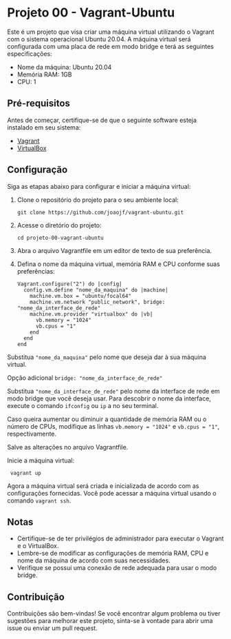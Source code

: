 # Projeto 00 - Vagrant-Ubuntu

Este é um projeto que visa criar uma máquina virtual utilizando o Vagrant com o sistema operacional Ubuntu 20.04. A máquina virtual será configurada com uma placa de rede em modo bridge e terá as seguintes especificações:

- Nome da máquina: Ubuntu 20.04
- Memória RAM: 1GB
- CPU: 1

## Pré-requisitos

Antes de começar, certifique-se de que o seguinte software esteja instalado em seu sistema:

- [Vagrant](https://www.vagrantup.com/downloads)
- [VirtualBox](https://www.virtualbox.org/wiki/Downloads)

## Configuração

Siga as etapas abaixo para configurar e iniciar a máquina virtual:

1. Clone o repositório do projeto para o seu ambiente local:

   ```shell
   git clone https://github.com/joaojf/vagrant-ubuntu.git

2. Acesse o diretório do projeto:
   ```shell
   cd projeto-00-vagrant-ubuntu

3. Abra o arquivo Vagrantfile em um editor de texto de sua preferência.
4. Defina o nome da máquina virtual, memória RAM e CPU conforme suas preferências:
   ```shell
   Vagrant.configure("2") do |config|
     config.vm.define "nome_da_maquina" do |machine|
       machine.vm.box = "ubuntu/focal64"
       machine.vm.network "public_network", bridge: "nome_da_interface_de_rede"
       machine.vm.provider "virtualbox" do |vb|
         vb.memory = "1024"
         vb.cpus = "1"
       end
     end
   end
Substitua `"nome_da_maquina"` pelo nome que deseja dar à sua máquina virtual.

Opção adicional `bridge: "nome_da_interface_de_rede"`

Substitua `"nome_da_interface_de_rede"` pelo nome da interface de rede em modo bridge que você deseja usar. Para descobrir o nome da interface, execute o comando `ifconfig` ou `ip` a no seu terminal.

Caso queira aumentar ou diminuir a quantidade de memória RAM ou o número de CPUs, modifique as linhas `vb.memory = "1024"` e `vb.cpus = "1"`, respectivamente.

Salve as alterações no arquivo Vagrantfile.

Inicie a máquina virtual:
  ```shell
   vagrant up
  ```

Agora a máquina virtual será criada e inicializada de acordo com as configurações fornecidas. Você pode acessar a máquina virtual usando o comando `vagrant ssh`.

## Notas
- Certifique-se de ter privilégios de administrador para executar o Vagrant e o VirtualBox.
- Lembre-se de modificar as configurações de memória RAM, CPU e nome da máquina de acordo com suas necessidades.
- Verifique se possui uma conexão de rede adequada para usar o modo bridge.

## Contribuição
Contribuições são bem-vindas! Se você encontrar algum problema ou tiver sugestões para melhorar este projeto, sinta-se à vontade para abrir uma issue ou enviar um pull request.
